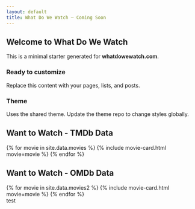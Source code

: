 ```yaml
---
layout: default
title: What Do We Watch — Coming Soon
---
```


<section class="container">
  <h2>Welcome to What Do We Watch</h2>
  <p class="lead">This is a minimal starter generated for <strong>whatdowewatch.com</strong>.</p>

  <div class="grid">
    <article class="card">
      <h3>Ready to customize</h3>
      <p>Replace this content with your pages, lists, and posts.</p>
    </article>
    <article class="card">
      <h3>Theme</h3>
      <p>Uses the shared theme. Update the theme repo to change styles globally.</p>
    </article>
  </div>

  <h2>Want to Watch - TMDb Data</h2>
  <div class="movie-list">
    {% for movie in site.data.movies %}
      {% include movie-card.html movie=movie %}
    {% endfor %}
  </div>

  <h2>Want to Watch - OMDb Data</h2>
  <div class="movie-list">
    {% for movie in site.data.movies2 %}
      {% include movie-card.html movie=movie %}
    {% endfor %}
  </div>
</section>
test